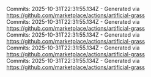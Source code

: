 Commits: 2025-10-31T22:31:55.134Z - Generated via https://github.com/marketplace/actions/artificial-grass
<br>
Commits: 2025-10-31T22:31:55.134Z - Generated via https://github.com/marketplace/actions/artificial-grass
<br>
Commits: 2025-10-31T22:31:55.134Z - Generated via https://github.com/marketplace/actions/artificial-grass
<br>
Commits: 2025-10-31T22:31:55.134Z - Generated via https://github.com/marketplace/actions/artificial-grass
<br>
Commits: 2025-10-31T22:31:55.134Z - Generated via https://github.com/marketplace/actions/artificial-grass
<br>
